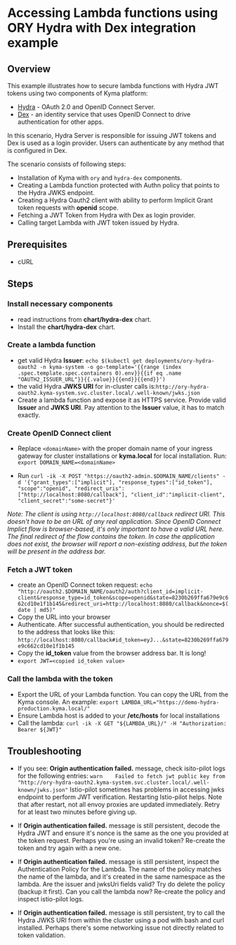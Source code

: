 # Accessing Lambda functions using ORY Hydra with Dex integration example

## Overview

This example illustrates how to secure lambda functions with Hydra JWT tokens using two components of Kyma platform:
- [Hydra](https://www.ory.sh/docs/hydra/) - OAuth 2.0 and OpenID Connect Server.
- [Dex](https://github.com/dexidp/dex) - an identity service that uses OpenID Connect to drive authentication for other apps.

In this scenario, Hydra Server is responsible for issuing JWT tokens and Dex is used as a login provider. Users can authenticate by any method that is configured in Dex.

The scenario consists of following steps:

- Installation of Kyma with `ory`  and `hydra-dex` components.
- Creating a Lambda function protected with Authn policy that points to the Hydra JWKS endpoint.
- Creating a Hydra Oauth2 client with ability to perform Implicit Grant token requests with **openid** scope.
- Fetching a JWT Token from Hydra with Dex as login provider.
- Calling target Lambda with JWT token issued by Hydra.

## Prerequisites
- cURL

## Steps

### Install necessary components
- read instructions from **chart/hydra-dex** chart.
- Install the **chart/hydra-dex** chart.

### Create a lambda function


 - get valid Hydra **Issuer**: `echo $(kubectl get deployments/ory-hydra-oauth2 -n kyma-system -o go-template='{{range (index .spec.template.spec.containers 0).env}}{{if eq .name "OAUTH2_ISSUER_URL"}}{{.value}}{{end}}{{end}}')`
 - the valid Hydra **JWKS URI** for in-cluster calls is:`http://ory-hydra-oauth2.kyma-system.svc.cluster.local/.well-known/jwks.json`
 - Create a lambda function and expose it as HTTPS service. Provide valid **Issuer** and **JWKS URI**. Pay attention to the **Issuer** value, it has to match exactly.


### Create OpenID Connect client



* Replace `<domainName>` with the proper domain name of your ingress gateway for cluster installations or **kyma.local** for local installation.
  Run:  `export DOMAIN_NAME=<domainName>`

* Run  `curl -ik -X POST "https://oauth2-admin.$DOMAIN_NAME/clients" -d '{"grant_types":["implicit"], "response_types":["id_token"], "scope":"openid", "redirect_uris":["http://localhost:8080/callback"], "client_id":"implicit-client", "client_secret":"some-secret"}'`

_Note: The client is using `http://localhost:8080/callback` redirect URI. This doesn't have to be an URL of any real application. Since OpenID Connect Implict flow is browser-based, it's only important to have a valid URL here. The final redirect of the flow contains the token. In case the application does not exist, the browser will report a non-existing address, but the token will be present in the address bar._

### Fetch a JWT token
* create an OpenID Connect token request: `echo "http://oauth2.$DOMAIN_NAME/oauth2/auth?client_id=implicit-client&response_type=id_token&scope=openid&state=8230b269ffa679e9c662cd10e1f1b145&redirect_uri=http://localhost:8080/callback&nonce=$(date | md5)"`
* Copy the URL into your browser
* Authenticate. After successful authentication, you should be redirected to the address that looks like this: `http://localhost:8080/callback#id_token=eyJ...&state=8230b269ffa679e9c662cd10e1f1b145`
* Copy the **id_token** value from the browser address bar. It is long!
* `export JWT=<copied id_token value>`

### Call the lambda with the token

* Export the URL of your Lambda function.  You can copy the URL from the Kyma console. An example: `export LAMBDA_URL="https://demo-hydra-production.kyma.local/"`
* Ensure Lambda host is added to your **/etc/hosts** for local installations
* Call the lambda: `curl -ik -X GET "${LAMBDA_URL}/" -H "Authorization: Bearer ${JWT}"`



## Troubleshooting

- If you see: **Origin authentication failed.** message, check isito-pilot logs for the following entries:
  `warn    Failed to fetch jwt public key from "http://ory-hydra-oauth2.kyma-system.svc.cluster.local/.well-known/jwks.json"`
Istio-pilot sometimes has problems in accessing jwks endpoint to perform JWT verification. Restarting Istio-pilot helps. Note that after restart, not all envoy proxies are updated immediately. Retry for at least two minutes before giving up.

- If **Origin authentication failed.** message is still persistent, decode the Hydra JWT and ensure it's nonce is the same as the one you provided at the token request. Perhaps you're using an invalid token? Re-create the token and try again with a new one.

- If **Origin authentication failed.** message is still persistent, inspect the Authentication Policy for the Lambda. The name of the policy matches the name of the lambda, and it's created in the same namespace as the lambda. Are the issuer and jwksUri fields valid? Try do delete the policy (backup it first). Can you call the lambda now? Re-create the policy and inspect istio-pilot logs.

- If **Origin authentication failed.** message is still persistent, try to call the Hydra JWKS URI from within the cluster using a pod with bash and curl installed. Perhaps there's some networking issue not directly related to token validation.

